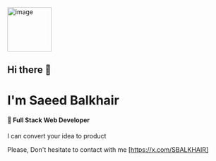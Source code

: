 <img width="100" height="100" alt="image" src="https://github.com/user-attachments/assets/003099a5-ae41-4118-aff0-5f16ee05e914" />

## Hi there 👋
# I'm Saeed Balkhair
#### 🚀 Full Stack Web Developer
I can convert your idea to product

Please, Don't hesitate to contact with me 
[https://x.com/SBALKHAIR]



<!--
**sbalkhair/sbalkhair** is a ✨ _special_ ✨ repository because its `README.md` (this file) appears on your GitHub profile.

Here are some ideas to get you started:

- 🔭 I’m currently working on ...
- 🌱 I’m currently learning ...
- 👯 I’m looking to collaborate on ...
- 🤔 I’m looking for help with ...
- 💬 Ask me about ...
- 📫 How to reach me: ...
- 😄 Pronouns: ...
- ⚡ Fun fact: ...
-->
